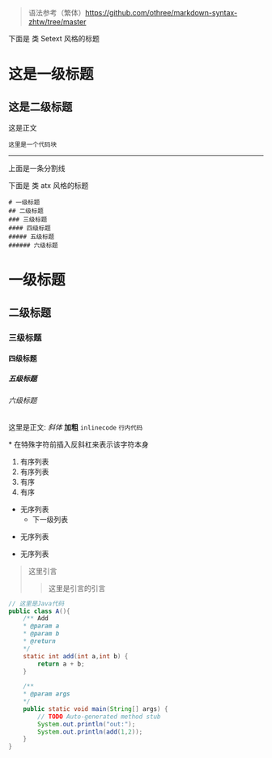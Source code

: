 > 语法参考（繁体）https://github.com/othree/markdown-syntax-zhtw/tree/master

下面是 类 Setext 风格的标题

这是一级标题
==============
这是二级标题
------------
这是正文

	这里是一个代码块

-------
上面是一条分割线

下面是 类 atx 风格的标题

	# 一级标题
	## 二级标题
	### 三级标题
	#### 四级标题
	##### 五级标题
	###### 六级标题

# 一级标题
## 二级标题
### 三级标题
#### 四级标题
##### 五级标题
###### 六级标题

这里是正文: *斜体* **加粗** `inlinecode` `行内代码`

\* 在特殊字符前插入反斜杠来表示该字符本身

1. 有序列表
2. 有序列表
1. 有序
1. 有序

- 无序列表
    * 下一级列表 
* 无序列表
+ 无序列表


> 这里引言
>> 这里是引言的引言

```java
// 这里是Java代码
public class A(){
	/** Add 
	* @param a
	* @param b
	* @return
	*/
	static int add(int a,int b) {
		return a + b;
	}
	
	/**
	* @param args
	*/
	public static void main(String[] args) {
		// TODO Auto-generated method stub
		System.out.println("out:");
		System.out.println(add(1,2));
	}
}
```